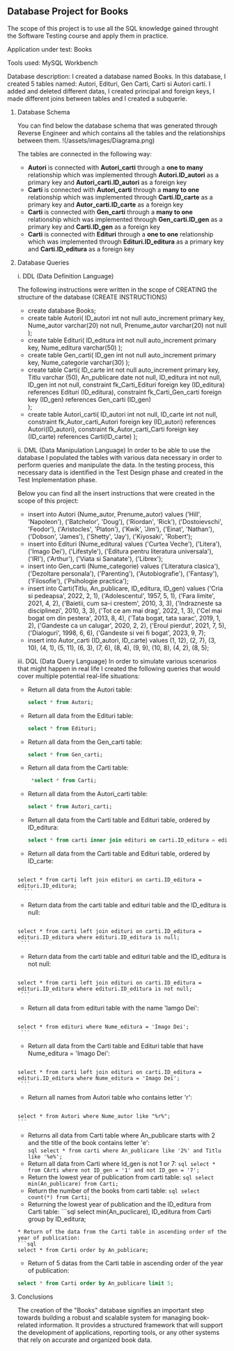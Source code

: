 ## Database Project for **Books**
 The scope of this project is to use all the SQL knowledge gained throught the Software Testing course and apply them in practice.

Application under test: Books

Tools used: MySQL Workbench

Database description: I created a database named Books. In this database, I created 5 tables named: Autori, Edituri, Gen Carti, Carti si Autori carti. I added and deleted different datas, I created principal and foreign keys, I made different joins between tables and I created a subquerie.

  1. Database Schema

     You can find below the database schema that was generated through Reverse Engineer and which contains all the tables and the relationships between them.
     !(/assets/images/Diagrama.png)

      The tables are connected in the following way:

     * **Autori** is connected with **Autori_carti** through a **one to many** relationship which was implemented through **Autori.ID_autori** as a primary key and 
      **Autori_carti.ID_autori** as a foreign key
     * **Carti** is connected with **Autori_carti** through a **many to one** relationship which was implemented through **Carti.ID_carte** as a primary key and 
      **Autor_carti.ID_carte** as a foreign key
     * **Carti** is connected with **Gen_carti** through a **many to one** relationship which was implemented through **Gen_carti.ID_gen** as a primary key and 
      **Carti.ID_gen** as a foreign key
     * **Carti** is connected with **Edituri** through a **one to one** relationship which was implemented through **Edituri.ID_editura** as a primary key and 
      **Carti.ID_editura** as a foreign key
    
       
   2. Database Queries
      
      i. DDL (Data Definition Language)
      
         The following instructions were written in the scope of CREATING the structure of the database (CREATE INSTRUCTIONS)
      
      * create database Books;
      * create table Autori(
       ID_autori int not null auto_increment primary key,
       Nume_autor varchar(20) not null,
       Prenume_autor varchar(20) not null
);
      * create table Edituri(
	  ID_editura int not null auto_increment primary key,
    Nume_editura varchar(50)
);
      * create table Gen_carti(
     ID_gen int not null auto_increment primary key,
     Nume_categorie varchar(30)
);
      * create table Carti(
      ID_carte int not null auto_increment primary key,
      Titlu varchar (50),
      An_publicare date not null,
      ID_editura int not null,
      ID_gen int not null,
      constraint fk_Carti_Edituri foreign key (ID_editura) references Edituri (ID_editura), constraint fk_Carti_Gen_carti foreign key (ID_gen) references Gen_carti (ID_gen)	
);
      * create table Autori_carti(
        ID_autori int not null,
        ID_carte int not null,
        constraint fk_Autor_carti_Autori foreign key (ID_autori) references Autori(ID_autori), constraint fk_Autor_carti_Carti foreign key (ID_carte) references Carti(ID_carte)
);
         
      ii. DML (Data Manipulation Language)
       In order to be able to use the database I populated the tables with various data necessary in order to perform queries and manipulate the data. In the testing process, this necessary data is identified in 
the Test Design phase and created in the Test Implementation phase.

       Below you can find all the insert instructions that were created in the scope of this project:
       * insert into Autori (Nume_autor, Prenume_autor)
values 
   ('Hill', 'Napoleon'),
   ('Batchelor', 'Doug'),
   ('Riordan', 'Rick'),
   ('Dostoievschi', 'Feodor'),
   ('Aristocles', 'Platon'),
   ('Kwik', 'Jim'),
   ('Einat', 'Nathan'),
   ('Dobson', 'James'),
   ('Shetty', 'Jay'),
   ('Kiyosaki', 'Robert');
       * insert into Edituri (Nume_editura)
values
    ('Curtea Veche'),
    ('Litera'),
    ('Imago Dei'),
    ('Lifestyle'),
    ('Editura pentru literatura universala'),
    ('IRI'),
    ('Arthur'),
    ('Viata si Sanatate'),
    ('Librex');
      * insert into Gen_carti (Nume_categorie)
values 
	('Literatura clasica'),
	('Dezoltare personala'),
	('Parenting'),
	('Autobiografie'),
	('Fantasy'),
  ('Filosofie'),
  ('Psihologie practica');
       * insert into Carti(Titlu, An_publicare, ID_editura, ID_gen)
values
    ('Cria si pedeapsa', 2022, 2, 1),
    ('Adolescentul', 1957, 5, 1),
    ('Fara limite', 2021, 4, 2),
    ('Baietii, cum sa-i crestem', 2010, 3, 3),
    ('Indrazneste sa disciplinezi', 2010, 3, 3),
    ('Tot ce am mai drag', 2022, 1, 3),
    ('Cel mai bogat om din pestera', 2013, 8, 4),
    ('Tata bogat, tata sarac', 2019, 1, 2),
    ('Gandeste ca un calugar', 2020, 2, 2),
    ('Eroul pierdut', 2021, 7, 5),
    ('Dialoguri', 1998, 6, 6),
    ('Gandeste si vei fi bogat', 2023, 9, 7);
        * insert into Autor_carti (ID_autori, ID_carte)
values 
     (1, 12),
     (2, 7),
     (3, 10),
     (4, 1),
     (5, 11),
     (6, 3),
     (7, 6),
     (8, 4),
     (9, 9),
     (10, 8),
     (4, 2),
     (8, 5);


	  iii. DQL (Data Query Language)
               In order to simulate various scenarios that might happen in real life I created the following queries that would cover multiple potential real-life situations:
         * Return all data from the Autori table:
           
           ```sql
           select * from Autori;
           ```
         * Return all data from the Edituri table:
           ```sql
           select * from Edituri;
           ```
         * Return all data from the Gen_carti table:
           ```sql
           select * from Gen_carti;
           ```
         * Return all data from the Carti table:
           ```sql
            *select * from Carti;
           ```
         * Return all data from the Autori_carti table:
           ```sql
           select * from Autori_carti;
           ```
         * Return all data from the Carti table and Edituri table, ordered by ID_editura:
           ```sql
           select * from carti inner join edituri on carti.ID_editura = edituri.ID_editura;
           ```
         * Return all data from the Carti table and Edituri table, ordered by ID_carte:
            ```sql
          select * from carti left join edituri on carti.ID_editura = edituri.ID_editura;
            ```
         * Return data from the carti table and edituri table and the ID_editura is null:
           ```sql
          select * from carti left join edituri on carti.ID_editura = edituri.ID_editura where edituri.ID_editura is null;
           ```
         * Return data from the carti table and edituri table and the ID_editura is not null:
           ```sql
          select * from carti left join edituri on carti.ID_editura = edituri.ID_editura where edituri.ID_editura is not null;
           ```
         * Return all data from edituri table with the name 'Iamgo Dei':
           ```sql
          select * from edituri where Nume_editura = 'Imago Dei';
           ```
         * Return all data from the Carti table and Edituri table that have Nume_editura = 'Imago Dei':
           ```sql
          select * from carti left join edituri on carti.ID_editura = edituri.ID_editura where Nume_editura = 'Imago Dei';
           ```
         * Return all names from Autori table who contains letter 'r':
           ```sql
          select * from Autori where Nume_autor like "%r%";
          ```
         * Returns all data from Carti table where An_publicare starts with 2 and the title of the book contains letter 'e':  
          ```sql
          select * from carti where An_publicare like '2%' and Titlu like '%e%';
          ```
         * Return all data from Carti where Id_gen is not 1 or 7:
          ```sql
         select * from CArti where not ID_gen = '1' and not ID_gen = '7';
          ```
         * Return the lowest year of publication from carti table:
          ```sql
         select min(An_publicare) from Carti;
          ```
         * Return the number of the books from carti table:
          ```sql
         select count(*) from Carti;
          ```
         * Returning the lowest year of publication and the ID_editura from Carti table:
          ```sql
         select min(An_puclicare), ID_editura
         from Carti 
         group by ID_editura;
         ```
         * Return of the data from the Carti table in ascending order of the year of publication:
         ```sql
         select * from Carti order by An_publicare;
         ```
        * Return of 5 datas from the Carti table in ascending order of the year of publication:
         ```sql
       select * from Carti order by An_publicare limit 5;
         ```
        
           
  4. Conclusions
     
     The creation of the "Books" database signifies an important step towards building a robust and scalable system for managing book-related information. It provides a structured framework that will support the development of applications, reporting tools, or any other systems that rely on accurate and organized book data.
